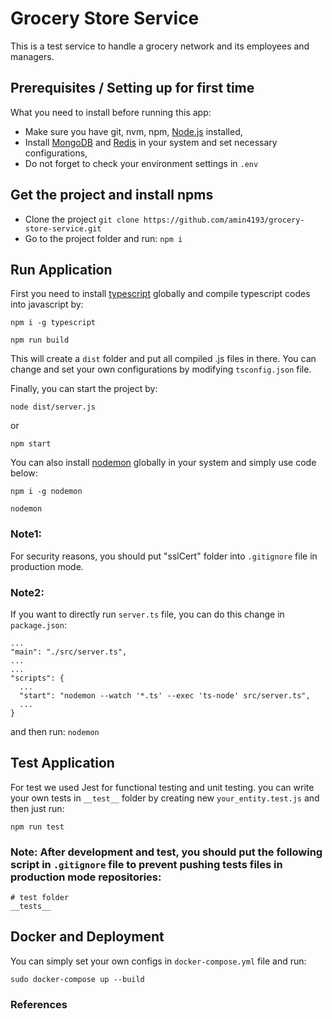 # Grocery Store Service
This is a test service to handle a grocery network and its employees and managers.

## Prerequisites / Setting up for first time
What you need to install before running this app:
- Make sure you have git, nvm, npm, [Node.js] installed,
- Install [MongoDB] and [Redis] in your system and set necessary configurations,
- Do not forget to check your environment settings in `.env`

## Get the project and install npms
- Clone the project `git clone https://github.com/amin4193/grocery-store-service.git`
- Go to the project folder and run: `npm i`

## Run Application
First you need to install [typescript] globally and compile typescript codes into javascript by:

```
npm i -g typescript

npm run build
```

This will create a `dist` folder and put all compiled .js files in there. You can change and set your own configurations by modifying `tsconfig.json` file.

Finally, you can start the project by:

```
node dist/server.js
```

or

```
npm start
```

You can also install [nodemon] globally in your system and simply use code below:

```
npm i -g nodemon

nodemon
```

### Note1:
For security reasons, you should put "sslCert" folder into `.gitignore` file in production mode.

### Note2:
If you want to directly run `server.ts` file, you can do this change in `package.json`:

```
...
"main": "./src/server.ts",
...
...
"scripts": {
  ...
  "start": "nodemon --watch '*.ts' --exec 'ts-node' src/server.ts",
  ...
}
```

and then run: `nodemon`

## Test Application
For test we used Jest for functional testing and unit testing. you can write your own tests in `__test__` folder by creating new `your_entity.test.js` and then just run:

```
npm run test
```

### Note: After development and test, you should put the following script in `.gitignore` file to prevent pushing tests files in production mode repositories:

```
# test folder
__tests__
```

## Docker and Deployment
You can simply set your own configs in `docker-compose.yml` file and run:

```
sudo docker-compose up --build
```

### References
[Node.js]: https://nodejs.org/en/download/
[MongoDB]: https://docs.mongodb.com/manual/installation
[Redis]: https://redis.io/download
[nodemon]: https://www.npmjs.com/package/nodemon
[typescript]: https://www.npmjs.com/package/typescript
